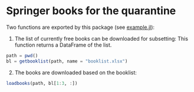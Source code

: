 # Springer books for the quarantine

Two functions are exported by this package (see [example.jl](./example.jl)):

1. The list of currently free books can be downloaded for subsetting:
This function returns a DataFrame of the list.

```julia
path = pwd()
bl = getbooklist(path, name = "booklist.xlsx")
```

2. The books are downloaded based on the booklist:

```julia
loadbooks(path, bl[1:3, :])
```